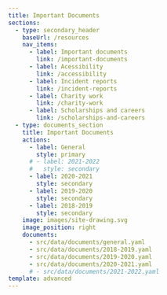 ```yaml
---
title: Important Documents
sections:
  - type: secondary_header
    baseUrl: /resources
    nav_items:
      - label: Important documents
        link: /important-documents
      - label: Acessibility
        link: /accessibility
      - label: Incident reports
        link: /incident-reports
      - label: Charity work
        link: /charity-work
      - label: Scholarships and careers
        link: /scholarships-and-careers
  - type: documents_section
    title: Important Documents
    actions:
      - label: General
        style: primary
      # - label: 2021-2022
      #   style: secondary
      - label: 2020-2021
        style: secondary
      - label: 2019-2020
        style: secondary
      - label: 2018-2019
        style: secondary
    image: images/site-drawing.svg
    image_position: right
    documents:
      - src/data/documents/general.yaml
      - src/data/documents/2018-2019.yaml
      - src/data/documents/2019-2020.yaml
      - src/data/documents/2020-2021.yaml
      # - src/data/documents/2021-2022.yaml
template: advanced
---
```

